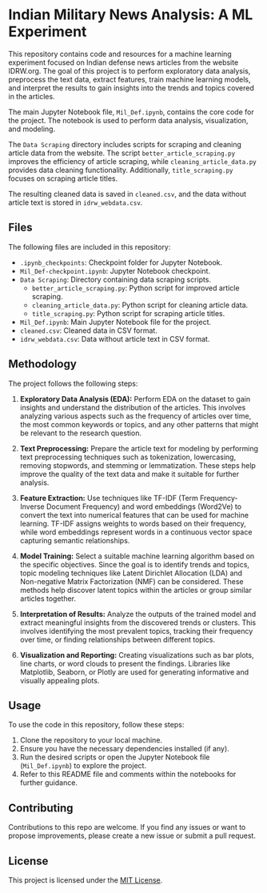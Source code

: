 # Indian Military News Analysis: A ML Experiment

This repository contains code and resources for a machine learning experiment focused on Indian defense news articles from the website IDRW.org. The goal of this project is to perform exploratory data analysis, preprocess the text data, extract features, train machine learning models, and interpret the results to gain insights into the trends and topics covered in the articles.

The main Jupyter Notebook file, `Mil_Def.ipynb`, contains the core code for the project. The notebook is used to perform data analysis, visualization, and modeling.

The `Data Scraping` directory includes scripts for scraping and cleaning article data from the website. The script `better_article_scraping.py` improves the efficiency of article scraping, while `cleaning_article_data.py` provides data cleaning functionality. Additionally, `title_scraping.py` focuses on scraping article titles.

The resulting cleaned data is saved in `cleaned.csv`, and the data without article text is stored in `idrw_webdata.csv`.

## Files

The following files are included in this repository:

- `.ipynb_checkpoints`: Checkpoint folder for Jupyter Notebook.
- `Mil_Def-checkpoint.ipynb`: Jupyter Notebook checkpoint.
- `Data Scraping`: Directory containing data scraping scripts.
  - `better_article_scraping.py`: Python script for improved article scraping.
  - `cleaning_article_data.py`: Python script for cleaning article data.
  - `title_scraping.py`: Python script for scraping article titles.
- `Mil_Def.ipynb`: Main Jupyter Notebook file for the project.
- `cleaned.csv`: Cleaned data in CSV format.
- `idrw_webdata.csv`: Data without article text in CSV format.

## Methodology

The project follows the following steps:

1. **Exploratory Data Analysis (EDA):** Perform EDA on the dataset to gain insights and understand the distribution of the articles. This involves analyzing various aspects such as the frequency of articles over time, the most common keywords or topics, and any other patterns that might be relevant to the research question.

2. **Text Preprocessing:** Prepare the article text for modeling by performing text preprocessing techniques such as tokenization, lowercasing, removing stopwords, and stemming or lemmatization. These steps help improve the quality of the text data and make it suitable for further analysis.

3. **Feature Extraction:** Use techniques like TF-IDF (Term Frequency-Inverse Document Frequency) and word embeddings (Word2Ve) to convert the text into numerical features that can be used for machine learning. TF-IDF assigns weights to words based on their frequency, while word embeddings represent words in a continuous vector space capturing semantic relationships.

4. **Model Training:** Select a suitable machine learning algorithm based on the specific objectives. Since the goal is to identify trends and topics, topic modeling techniques like Latent Dirichlet Allocation (LDA) and Non-negative Matrix Factorization (NMF) can be considered. These methods help discover latent topics within the articles or group similar articles together.

5. **Interpretation of Results:** Analyze the outputs of the trained model and extract meaningful insights from the discovered trends or clusters. This involves identifying the most prevalent topics, tracking their frequency over time, or finding relationships between different topics.

6. **Visualization and Reporting:** Creating visualizations such as bar plots, line charts, or word clouds to present the findings. Libraries like Matplotlib, Seaborn, or Plotly are used for generating informative and visually appealing plots.

## Usage

To use the code in this repository, follow these steps:

1. Clone the repository to your local machine.
2. Ensure you have the necessary dependencies installed (if any).
3. Run the desired scripts or open the Jupyter Notebook file (`Mil_Def.ipynb`) to explore the project.
4. Refer to this README file and comments within the notebooks for further guidance.

## Contributing

Contributions to this repo are welcome. If you find any issues or want to propose improvements, please create a new issue or submit a pull request.

## License

This project is licensed under the [MIT License](LICENSE).
